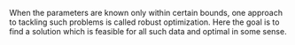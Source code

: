 
When the parameters are known only within certain bounds, one approach to tackling such problems is called robust optimization. Here the goal is to find a solution which is feasible for all such data and optimal in some sense.
